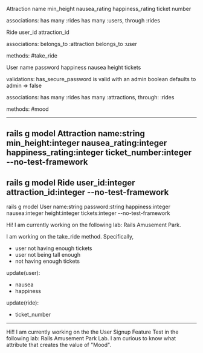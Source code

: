 Attraction
   name
   min_height
   nausea_rating
   happiness_rating
   ticket number

   associations:
     has many :rides
     has many :users, through :rides

Ride
  user_id
  attraction_id

  associations:
    belongs_to :attraction
    belongs_to :user

  methods:
    #take_ride

User
  name
  password
  happiness
  nausea
  height
  tickets

  validations:
      has_secure_password
      is valid with an admin boolean
      defaults to admin => false

  associations:
      has many :rides
      has many :attractions, through: :rides

  methods:
    #mood

-----------------------------------------

rails g model Attraction name:string min_height:integer nausea_rating:integer happiness_rating:integer ticket_number:integer --no-test-framework
------
rails g model Ride user_id:integer attraction_id:integer --no-test-framework
------
rails g model User name:string password:string happiness:integer nausea:integer height:integer tickets:integer --no-test-framework


Hi! I am currently working on the following lab: Rails Amusement Park.

I am working on the take_ride method. Specifically,
-  user not having enough tickets
-  user not being tall
 enough
- not having enough tickets

update(user):
-  nausea
- happiness

update(ride):
- ticket_number
---------------------

Hi!! I am currently working on the the User Signup Feature Test in the following lab: 
Rails Amusement Park Lab.
I am curious to know what attribute that
creates the value of "Mood".
